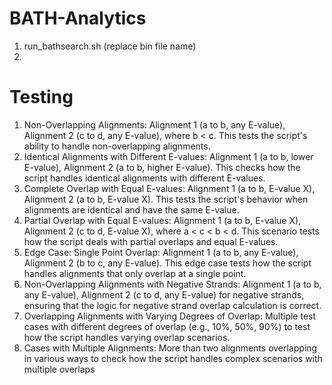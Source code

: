 # BATH-Analytics

1. run_bathsearch.sh (replace bin file name)
2. 

# Testing

1. Non-Overlapping Alignments: Alignment 1 (a to b, any E-value), Alignment 2 (c to d, any E-value), where b < c. This tests the script's ability to handle non-overlapping alignments.
3. Identical Alignments with Different E-values: Alignment 1 (a to b, lower E-value), Alignment 2 (a to b, higher E-value). This checks how the script handles identical alignments with different E-values.
4. Complete Overlap with Equal E-values: Alignment 1 (a to b, E-value X), Alignment 2 (a to b, E-value X). This tests the script's behavior when alignments are identical and have the same E-value.
5. Partial Overlap with Equal E-values: Alignment 1 (a to b, E-value X), Alignment 2 (c to d, E-value X), where a < c < b < d. This scenario tests how the script deals with partial overlaps and equal E-values.
6. Edge Case: Single Point Overlap: Alignment 1 (a to b, any E-value), Alignment 2 (b to c, any E-value). This edge case tests how the script handles alignments that only overlap at a single point.
7. Non-Overlapping Alignments with Negative Strands: Alignment 1 (a to b, any E-value), Alignment 2 (c to d, any E-value) for negative strands, ensuring that the logic for negative strand overlap calculation is correct.
8. Overlapping Alignments with Varying Degrees of Overlap: Multiple test cases with different degrees of overlap (e.g., 10%, 50%, 90%) to test how the script handles varying overlap scenarios.
9. Cases with Multiple Alignments: More than two alignments overlapping in various ways to check how the script handles complex scenarios with multiple overlaps
